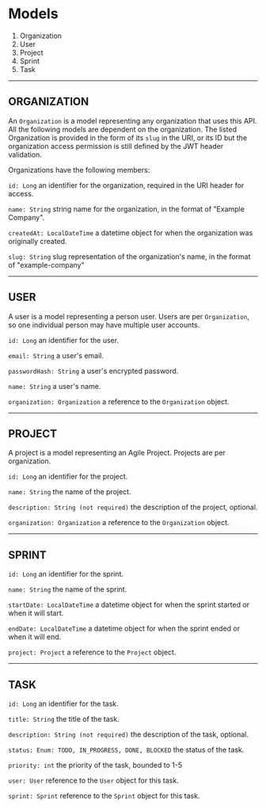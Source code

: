 # Models

1. Organization
2. User
3. Project
4. Sprint
5. Task
---

## ORGANIZATION

An `Organization` is a model representing any organization that uses this API. All the following models are dependent on the organization.
The listed Organization is provided in the form of its `slug` in the URI, or its ID but the organization access permission is still defined by the JWT header validation.

Organizations have the following members:

`id: Long` an identifier for the organization, required in the URI header for access.

`name: String` string name for the organization, in the format of "Example Company".

`createdAt: LocalDateTime` a datetime object for when the organization was originally created.

`slug: String` slug representation of the organization's name, in the format of "example-company"

---

## USER

A user is a model representing a person user. Users are per `Organization`, so one individual person may have multiple user accounts. 

`id: Long` an identifier for the user.

`email: String` a user's email.

`passwordHash: String` a user's encrypted password.

`name: String` a user's name.

`organization: Organization` a reference to the `Organization` object.

---

## PROJECT

A project is a model representing an Agile Project. Projects are per organization.

`id: Long` an identifier for the project.

`name: String` the name of the project.

`description: String (not required)` the description of the project, optional.

`organization: Organization` a reference to the `Organization` object.

---

## SPRINT

`id: Long` an identifier for the sprint.

`name: String` the name of the sprint.

`startDate: LocalDateTime` a datetime object for when the sprint started or when it will start.

`endDate: LocalDateTime` a datetime object for when the sprint ended or when it will end.

`project: Project` a reference to the `Project` object.

---

## TASK

`id: Long` an identifier for the task.

`title: String` the title of the task.

`description: String (not required)` the description of the task, optional.

`status: Enum: TODO, IN_PROGRESS, DONE, BLOCKED` the status of the task.

`priority: int` the priority of the task, bounded to 1-5

`user: User` reference to the `User` object for this task.

`sprint: Sprint` reference to the `Sprint` object for this task.



